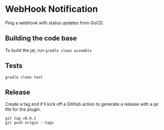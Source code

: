 # WebHook Notification

Ping a webhook with status updates from GoCD.

## Building the code base

To build the jar, run `gradle clean assemble`

## Tests

`gradle clean test`

## Release

Create a tag and it'll kick off a GitHub action to generate a release
with a jar file for the plugin.

```shell
git tag v0.0.1
git push origin --tags
```

